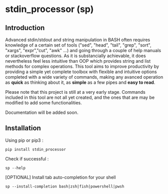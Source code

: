 # stdin_processor (sp)

## Introduction
Advanced stdin/stdout and string manipulation in BASH often requires knowledge of a certain set of tools ("sed", "head", "tail", "grep", "sort", "xargs", "expr","cut", "awk" ...) and going through a couple of help manuals or stackoverflow questions. As it is substancially achievable, it does nevertheless feel less intuitive than OOP which provides string and list methods for complex operations.
This tool aims to improve productivity by providing a simple yet complete toolbox with flexible and intuitive options completed with a wide variety of commands, making any avanced operation as **quick** as thinking about it, as **simple** as a few pipes and **easy to read**.

Please note that this project is still at a very early stage.
Commands included in this tool are not all yet created, and the ones that are may be modified to add some functionalities.

Documentation will be added soon.
## Installation
Using pip or pip3 :
```
pip install stdin_processor
```

Check if successful :
```
sp --help
```

[OPTIONAL] Install tab auto-completion for your shell
```
sp --install-completion bash|zsh|fish|powershell|pwsh
```
